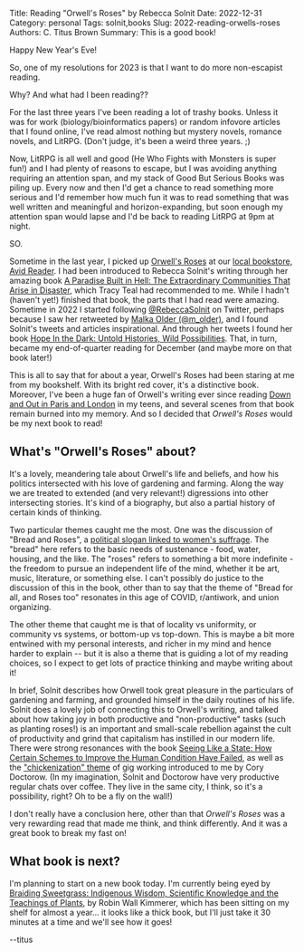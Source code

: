 Title: Reading "Orwell's Roses" by Rebecca Solnit
Date: 2022-12-31
Category: personal
Tags: solnit,books
Slug: 2022-reading-orwells-roses
Authors: C. Titus Brown
Summary: This is a good book!

Happy New Year's Eve!

So, one of my resolutions for 2023 is that I want to do more
non-escapist reading.

Why? And what had I been reading??

For the last three years I've been reading a lot of trashy
books. Unless it was for work (biology/bioinformatics papers) or
random infovore articles that I found online, I've read almost nothing
but mystery novels, romance novels, and LitRPG. (Don't judge, it's
been a weird three years. ;)

Now, LitRPG is all well and good (He Who Fights with Monsters is super
fun!) and I had plenty of reasons to escape, but I was avoiding
anything requiring an attention span, and my stack of Good But Serious
Books was piling up. Every now and then I'd get a chance to read
something more serious and I'd remember how much fun it was to read
something that was well written and meaningful and horizon-expanding,
but soon enough my attention span would lapse and I'd be back to
reading LitRPG at 9pm at night.

SO.

Sometime in the last year, I picked up
[Orwell's Roses](https://www.penguinrandomhouse.com/books/607057/orwells-roses-by-rebecca-solnit/)
at our [local bookstore, Avid Reader](https://avidreaderbooks.com/). I
had been introduced to Rebecca Solnit's writing through her amazing
book
[A Paradise Built in Hell: The Extraordinary Communities That Arise in Disaster](https://www.amazon.com/Paradise-Built-Hell-Extraordinary-Communities/dp/0143118072),
which Tracy Teal had recommended to me. While I hadn't (haven't yet!)
finished that book, the parts that I had read were amazing. Sometime
in 2022 I started following
[@RebeccaSolnit](https://twitter.com/rebeccasolnit) on Twitter,
perhaps because I saw her retweeted by
[Malka Older (@m_older)](https://twitter.com/m_older), and I found
Solnit's tweets and articles inspirational. And through her tweets I
found her book
[Hope In the Dark: Untold Histories, Wild Possibilities](https://www.haymarketbooks.org/books/791-hope-in-the-dark). That, in turn, became my end-of-quarter
reading for December (and maybe more on that book later!)

This is all to say that for about a year, Orwell's Roses had been
staring at me from my bookshelf. With its bright red cover, it's a
distinctive book. Moreover, I've been a huge fan of Orwell's writing
ever since reading
[Down and Out in Paris and London](https://en.wikipedia.org/wiki/Down_and_Out_in_Paris_and_London)
in my teens, and several scenes from that book remain burned into my
memory. And so I decided that _Orwell's Roses_ would be my next book
to read!

## What's "Orwell's Roses" about?

It's a lovely, meandering tale about Orwell's life and beliefs, and how
his politics intersected with his love of gardening and farming. Along the
way we are treated to extended (and very relevant!) digressions into
other intersecting stories. It's kind of a biography, but also a partial
history of certain kinds of thinking.

Two particular themes caught me the most. One was the discussion of
"Bread and Roses", a
[political slogan linked to women's suffrage](https://en.wikipedia.org/wiki/Bread_and_Roses). The
"bread" here refers to the basic needs of sustenance - food, water,
housing, and the like. The "roses" refers to something a bit more
indefinite - the freedom to pursue an independent life of the mind,
whether it be art, music, literature, or something else. I can't
possibly do justice to the discussion of this in the book, other than
to say that the theme of "Bread for all, and Roses too" resonates in
this age of COVID, r/antiwork, and union organizing.

The other theme that caught me is that of locality vs uniformity, or
community vs systems, or bottom-up vs top-down.  This is maybe a bit
more entwined with my personal interests, and richer in my mind and
hence harder to explain -- but it is also a theme that is guiding a
lot of my reading choices, so I expect to get lots of practice
thinking and maybe writing about it!

In brief, Solnit describes how Orwell took great pleasure in the
particulars of gardening and farming, and grounded himself in the
daily routines of his life. Solnit does a lovely job of connecting
this to Orwell's writing, and talked about how taking joy in both
productive and "non-productive" tasks (such as planting roses!) is an
important and small-scale rebellion against the cult of productivity
and grind that capitalism has instilled in our modern life.  There
were strong resonances with the book
[Seeing Like a State: How Certain Schemes to Improve the Human Condition Have Failed](https://en.wikipedia.org/wiki/Seeing_Like_a_State),
as well as the
["chickenization" theme](https://pluralistic.net/2020/07/14/poesy-the-monster-slayer/#stay-on-target)
of gig working introduced to me by Cory Doctorow. (In my imagination,
Solnit and Doctorow have very productive regular chats over coffee.
They live in the same city, I think, so it's a possibility, right? Oh to
be a fly on the wall!)

I don't really have a conclusion here, other than that _Orwell's Roses_
was a very rewarding read that made me think, and think differently.
And it was a great book to break my fast on!

## What book is next?

I'm planning to start on a new book today. I'm currently being eyed by
[Braiding Sweetgrass: Indigenous Wisdom, Scientific Knowledge and the Teachings of Plants](https://milkweed.org/book/braiding-sweetgrass),
by Robin Wall Kimmerer, which has been sitting on my shelf for almost
a year... it looks like a thick book, but I'll just take it 30 minutes
at a time and we'll see how it goes!

--titus
